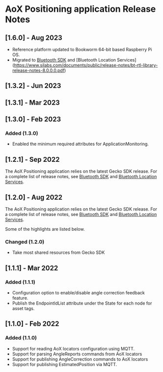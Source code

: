 # AoX Positioning application Release Notes

## [1.6.0] - Aug 2023

* Reference platform updated to Bookworm 64-bit based Raspberry Pi OS.
* Migrated to [Bluetooth SDK](https://www.silabs.com/documents/public/release-notes/bt-software-release-notes-8.0.0.0.pdf) and [Bluetooth Location Services] (https://www.silabs.com/documents/public/release-notes/bt-rtl-library-release-notes-8.0.0.0.pdf)

## [1.3.2] - Jun 2023

## [1.3.1] - Mar 2023

## [1.3.0] - Feb 2023

### Added (1.3.0)

* Enabled the minimum required attributes for ApplicationMonitoring.

## [1.2.1] - Sep 2022

The AoX Positioning application relies on the latest Gecko SDK release. For a complete list of release notes,
see [Bluetooth SDK](https://www.silabs.com/documents/public/release-notes/bt-software-release-notes-4.1.0.0.pdf)
and [Bluetooth Location Services](https://www.silabs.com/documents/public/release-notes/bt-rtl-library-release-notes-4.1.0.0.pdf).

## [1.2.0] - Aug 2022

The AoX Positioning application relies on the latest Gecko SDK release. For a complete list of release notes,
see [Bluetooth SDK](https://www.silabs.com/documents/public/release-notes/bt-software-release-notes-4.0.0.0.pdf)
and [Bluetooth Location Services](https://www.silabs.com/documents/public/release-notes/bt-rtl-library-release-notes-4.0.0.0.pdf).

Some of the highlights are listed below.

### Changed (1.2.0)

* Take most shared resources from Gecko SDK


## [1.1.1] - Mar 2022

### Added (1.1.1)

* Configuration option to enable/disable angle correction feedback feature.
* Publish the EndpointIdList attribute under the State for each node for asset tags.

## [1.1.0] - Feb 2022

### Added (1.1.0)

* Support for reading AoX locators configuration using MQTT.
* Support for parsing AngleReports commands from AoX locators
* Support for publishing AngleCorrection commands to AoX locators
* Support for publishing EstimatedPosition via MQTT.
